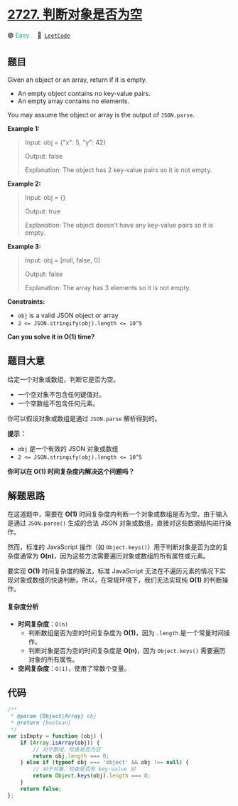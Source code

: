 # [2727. 判断对象是否为空](https://leetcode.com/problems/is-object-empty)

🟢 <font color=#15bd66>Easy</font>&emsp; 🔗&ensp;[`LeetCode`](https://leetcode.com/problems/is-object-empty)

## 题目

Given an object or an array, return if it is empty.

- An empty object contains no key-value pairs.
- An empty array contains no elements.

You may assume the object or array is the output of `JSON.parse`.

**Example 1:**

> Input: obj = {"x": 5, "y": 42}
>
> Output: false
>
> Explanation: The object has 2 key-value pairs so it is not empty.

**Example 2:**

> Input: obj = {}
>
> Output: true
>
> Explanation: The object doesn't have any key-value pairs so it is empty.

**Example 3:**

> Input: obj = [null, false, 0]
>
> Output: false
>
> Explanation: The array has 3 elements so it is not empty.

**Constraints:**

- `obj` is a valid JSON object or array
- `2 <= JSON.stringify(obj).length <= 10^5`

**Can you solve it in O(1) time?**

## 题目大意

给定一个对象或数组，判断它是否为空。

- 一个空对象不包含任何键值对。
- 一个空数组不包含任何元素。

你可以假设对象或数组是通过 `JSON.parse` 解析得到的。

**提示：**

- `obj` 是一个有效的 JSON 对象或数组
- `2 <= JSON.stringify(obj).length <= 10^5`

**你可以在 O(1) 时间复杂度内解决这个问题吗？**

## 解题思路

在这道题中，需要在 **O(1)** 时间复杂度内判断一个对象或数组是否为空。由于输入是通过 `JSON.parse()` 生成的合法 JSON 对象或数组，直接对这些数据结构进行操作。

然而，标准的 JavaScript 操作（如 `Object.keys()`）用于判断对象是否为空的复杂度通常为 **O(n)**，因为这些方法需要遍历对象或数组的所有属性或元素。

要实现 **O(1)** 时间复杂度的解法，标准 JavaScript 无法在不遍历元素的情况下实现对象或数组的快速判断。所以，在常规环境下，我们无法实现纯 **O(1)** 的判断操作。

#### 复杂度分析

- **时间复杂度**：`O(n)`
  - 判断数组是否为空的时间复杂度为 **O(1)**，因为 `.length` 是一个常量时间操作。
  - 判断对象是否为空的时间复杂度是 **O(n)**，因为 `Object.keys()` 需要遍历对象的所有属性。
- **空间复杂度**：`O(1)`，使用了常数个变量。

## 代码

```javascript
/**
 * @param {Object|Array} obj
 * @return {boolean}
 */
var isEmpty = function (obj) {
	if (Array.isArray(obj)) {
		// 对于数组，检查是否为空
		return obj.length === 0;
	} else if (typeof obj === 'object' && obj !== null) {
		// 对于对象，检查是否有 key-value 对
		return Object.keys(obj).length === 0;
	}
	return false;
};
```
